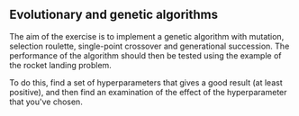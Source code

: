## Evolutionary and genetic algorithms

The aim of the exercise is to implement a genetic algorithm with mutation, selection
roulette, single-point crossover and generational succession. The performance of the algorithm should then be tested using the example of the rocket landing problem.

To do this, find a set of hyperparameters that gives a good result
(at least positive), and then find an examination of the effect of the hyperparameter that you've chosen.